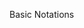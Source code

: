 <span id="title">Basic Notations</span>

<div id="body">

<include src="linearPaths/unit-inParent-asPanel.md" boilerplate />
<include src="alternatePaths/unit-inParent-asPanel.md" boilerplate />
<include src="parallelPaths/unit-inParent-asPanel.md" boilerplate />
<include src="rakes/unit-inParent-asPanel.md" boilerplate />
<include src="swimlanes/unit-inParent-asPanel.md" boilerplate />

</div>